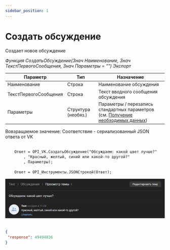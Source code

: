 ```yaml
---
sidebar_position: 1
---
```


# Создать обсуждение
Создает новое обсуждение

*Функция СоздатьОбсуждение(Знач Наименование, Знач ТекстПервогоСообщения, Знач Параметры = "") Экспорт*

  | Параметр | Тип | Назначение |
  |-|-|-|
  | Наименование | Строка | Наименование обсуждения |
  | ТекстПервогоСообщения | Строка | Текст вводного сообщения обсуждения |
  | Параметры | Структура (необяз.) | Параметры / перезапись стандартных параметров (см. [Получение необходимых данных](../)) |
  
  Вовзращаемое значение: Соответствие - сериализованный JSON ответа от VK

```bsl title="Пример кода"
	
	Ответ = OPI_VK.СоздатьОбсуждение("Обсуждаем: какой цвет лучше?"
		, "Красный, желтый, синий или какой-то другой?"
		, Параметры);

	Ответ = OPI_Инструменты.JSONСтрокой(Ответ);

```

![Результат](img/1.png)

```json title="Результат"

{
 "response": 49494836
}

```
